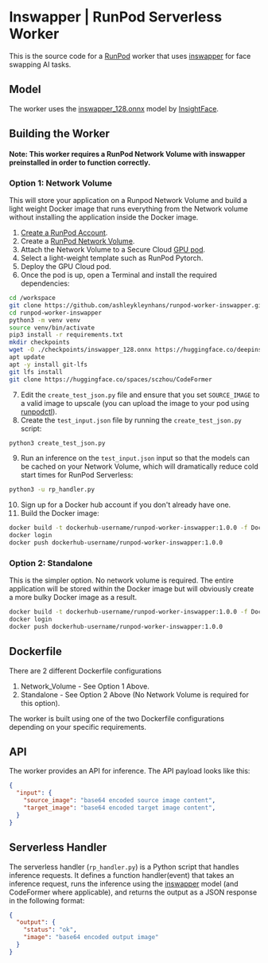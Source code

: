 # Inswapper | RunPod Serverless Worker

This is the source code for a [RunPod](https://runpod.io?ref=w18gds2n)
worker that uses [inswapper](
https://huggingface.co/deepinsight/inswapper/tree/main) for face
swapping AI tasks.

## Model

The worker uses the [inswapper_128.onnx](
https://huggingface.co/deepinsight/inswapper/resolve/main/inswapper_128.onnx)
model by [InsightFace](https://insightface.ai/).

## Building the Worker

#### Note: This worker requires a RunPod Network Volume with inswapper preinstalled in order to function correctly.

### Option 1: Network Volume

This will store your application on a Runpod Network Volume and
build a light weight Docker image that runs everything
from the Network volume without installing the application
inside the Docker image.

1. [Create a RunPod Account](https://runpod.io?ref=w18gds2n).
2. Create a [RunPod Network Volume](https://www.runpod.io/console/user/storage).
3. Attach the Network Volume to a Secure Cloud [GPU pod](https://www.runpod.io/console/gpu-secure-cloud).
4. Select a light-weight template such as RunPod Pytorch.
5. Deploy the GPU Cloud pod.
6. Once the pod is up, open a Terminal and install the required dependencies:
```bash
cd /workspace
git clone https://github.com/ashleykleynhans/runpod-worker-inswapper.git
cd runpod-worker-inswapper
python3 -m venv venv
source venv/bin/activate
pip3 install -r requirements.txt
mkdir checkpoints
wget -O ./checkpoints/inswapper_128.onnx https://huggingface.co/deepinsight/inswapper/resolve/main/inswapper_128.onnx
apt update
apt -y install git-lfs
git lfs install
git clone https://huggingface.co/spaces/sczhou/CodeFormer
```
7. Edit the `create_test_json.py` file and ensure that you set `SOURCE_IMAGE` to
   a valid image to upscale (you can upload the image to your pod using
   [runpodctl](https://github.com/runpod/runpodctl/releases)).
8. Create the `test_input.json` file by running the `create_test_json.py` script:
```bash
python3 create_test_json.py
```
9. Run an inference on the `test_input.json` input so that the models can be cached on
   your Network Volume, which will dramatically reduce cold start times for RunPod Serverless:
```bash
python3 -u rp_handler.py
```
10. Sign up for a Docker hub account if you don't already have one.
11. Build the Docker image:
```bash
docker build -t dockerhub-username/runpod-worker-inswapper:1.0.0 -f Dockerfile.Network_Volume .
docker login
docker push dockerhub-username/runpod-worker-inswapper:1.0.0
```

### Option 2: Standalone

This is the simpler option.  No network volume is required.
The entire application will be stored within the Docker image
but will obviously create a more bulky Docker image as a result.

```bash
docker build -t dockerhub-username/runpod-worker-inswapper:1.0.0 -f Dockerfile.Standalone .
docker login
docker push dockerhub-username/runpod-worker-inswapper:1.0.0
```

## Dockerfile

There are 2 different Dockerfile configurations

1. Network_Volume - See Option 1 Above.
2. Standalone - See Option 2 Above (No Network Volume is required for this option).

The worker is built using one of the two Dockerfile configurations
depending on your specific requirements.

## API

The worker provides an API for inference. The API payload looks like this:

```json
{
  "input": {
    "source_image": "base64 encoded source image content",
    "target_image": "base64 encoded target image content",
  }
}
```

## Serverless Handler

The serverless handler (`rp_handler.py`) is a Python script that handles
inference requests.  It defines a function handler(event) that takes an
inference request, runs the inference using the [inswapper](
https://huggingface.co/deepinsight/inswapper/tree/main) model (and
CodeFormer where applicable), and returns the output as a JSON response in
the following format:

```json
{
  "output": {
    "status": "ok",
    "image": "base64 encoded output image"
  }
}
```
